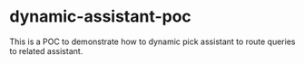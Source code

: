 # dynamic-assistant-poc
This is a POC to demonstrate how to dynamic pick assistant to route queries to related assistant.
